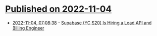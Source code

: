 # [Published on 2022-11-04](index.md)

* [2022-11-04, 07:08:38](https://news.ycombinator.com/item?id=33463101) - [Supabase (YC S20) Is Hiring a Lead API and Billing Engineer](https://boards.greenhouse.io/supabase/jobs/4652333004)

